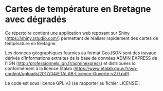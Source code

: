 Cartes de température en Bretagne avec dégradés
===============================================

Ce répertoire contient une application web reposant sur Shiny (https://shiny.rstudio.com/)
permettant de réaliser rapidement des cartes de température en Bretagne.

Les données géographiques fournies au format GeoJSON sont des travaux dérivés d'informations
extraites de la base de données ADMIN EXPRESS de l'IGN
(http://professionnels.ign.fr/adminexpress) et distribuées ici conformément à
la licence Étalab
(https://www.etalab.gouv.fr/wp-content/uploads/2017/04/ETALAB-Licence-Ouverte-v2.0.pdf).

Le code est sous licence GPL v3 (se rapporter au fichier LICENSE).
